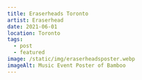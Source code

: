 ```yaml
---
title: Eraserheads Toronto
artist: Eraserhead
date: 2021-06-01
location: Toronto
tags:
  - post
  - featured
image: /static/img/eraserheadsposter.webp
imageAlt: Music Event Poster of Bamboo
---
```

